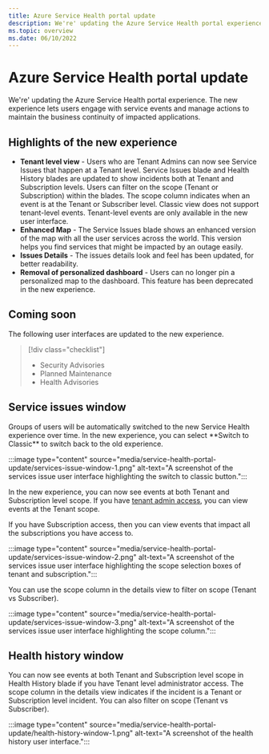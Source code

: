 ```yaml
---
title: Azure Service Health portal update
description: We're' updating the Azure Service Health portal experience to let users engage with service events and manage actions to maintain the business continuity of impacted applications.
ms.topic: overview
ms.date: 06/10/2022
---
```


# Azure Service Health portal update

We're' updating the Azure Service Health portal experience. The new experience lets users engage with service events and manage actions to maintain the business continuity of impacted applications.

## Highlights of the new experience

-   **Tenant level view** - Users who are Tenant Admins can now see Service Issues that happen at a Tenant level. Service Issues blade and Health History blades are updated to show incidents both at Tenant and Subscription levels. Users can filter on the scope (Tenant or Subscription) within the blades. The scope column indicates when an event is at the Tenant or Subscriber level. Classic view does not support tenant-level events. Tenant-level events are only available in the new user interface.
-   **Enhanced Map** - The Service Issues blade shows an enhanced version of the map with all the user services across the world. This version helps you find services that might be impacted by an outage easily.
-   **Issues Details** - The issues details look and feel has been updated, for better readability.
-   **Removal of personalized dashboard** - Users can no longer pin a personalized map to the dashboard. This feature has been deprecated in the new experience.

## Coming soon

The following user interfaces are updated to the new experience.

> [!div class="checklist"]
> * Security Advisories
> * Planned Maintenance
> * Health Advisories

## Service issues window

Groups of users will be automatically switched to the new Service Health experience over time. In the new experience, you can select \*\*Switch to Classic\*\* to switch back to the old experience.

:::image type="content" source="media/service-health-portal-update/services-issue-window-1.png" alt-text="A screenshot of the services issue user interface highlighting the switch to classic button.":::

In the new experience, you can now see events at both Tenant and Subscription level scope. If you have [tenant admin access](admin-access-reference.md#roles-with-tenant-admin-access), you can view events at the Tenant scope.

If you have Subscription access, then you can view events that impact all the subscriptions you have access to.

:::image type="content" source="media/service-health-portal-update/services-issue-window-2.png" alt-text="A screenshot of the services issue user interface highlighting the scope selection boxes of tenant and subscription.":::

You can use the scope column in the details view to filter on scope (Tenant vs Subscriber).

:::image type="content" source="media/service-health-portal-update/services-issue-window-3.png" alt-text="A screenshot of the services issue user interface highlighting the scope column.":::

## Health history window

You can now see events at both Tenant and Subscription level scope in Health History blade if you have Tenant level administrator access. The scope column in the details view indicates if the incident is a Tenant or Subscription level incident. You can also filter on scope (Tenant vs Subscriber).

:::image type="content" source="media/service-health-portal-update/health-history-window-1.png" alt-text="A screenshot of the health history user interface.":::